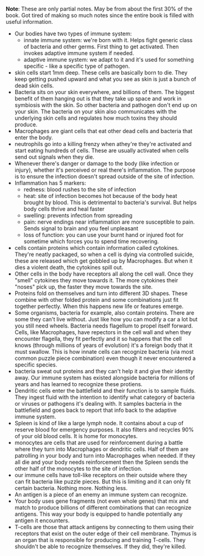 **Note**: These are only partial notes. May be from about the first 30% of the book. Got tired of making so much notes since the entire book is filled with useful information.

-   Our bodies have two types of immune system:
    -   innate immune system: we're born with it. Helps fight generic class of bacteria and other germs. First thing to get activated. Then invokes adaptive immune system if needed.
    -   adaptive immune system: we adapt to it and it's used for something specific - like a specific type of pathogen.
-   skin cells start 1mm deep. These cells are basically born to die. They keep getting pushed upward and what you see as skin is just a bunch of dead skin cells.
-   Bacteria sits on your skin everywhere, and billions of them. The biggest benefit of them hanging out is that they take up space and work in symbiosis with the skin. So other bacteria and pathogen don't end up on your skin. The bacteria on your skin also communicates with the underlying skin cells and regulates how much toxins they should produce.
-   Macrophages are giant cells that eat other dead cells and bacteria that enter the body.
-   neutrophils go into a killing frenzy when athey're they're activated and start eating hundreds of cells. These are usually activated when cells send out signals when they die.
-   Whenever there's danger or damage to the body (like infection or injury), whether it's perceived or real there's inflammation. The purpose is to ensure the infection doesn't spread outside of the site of infection.
-   Inflammation has 5 markers:
    -   redness: blood rushes to the site of infection
    -   heat: site of infection becomes hot because of the body heat brought by blood. This is detrimental to bacteria's survival. But helps body cells thrive and heal faster
    -   swelling: prevents infection from spreading
    -   pain: nerve endings near inflammation are more susceptible to pain. Sends signal to brain and you feel unpleasant
    -   loss of function: you can use your burnt hand or injured foot for sometime which forces you to spend time recovering.
-   cells contain proteins which contain information called cytokines. They're neatly packaged, so when a cell is dying via controlled suicide, these are released which get gobbled up by Macrophages. But when it dies a violent death, the cytokines spill out.
-   Other cells in the body have receptors all along the cell wall. Once they "smell" cytokines they move towards it. The more cytokines their "noses" pick up, the faster they move towards the site.
-   Proteins fold on themselves and turn into different 3D shapes. These combine with other folded protein and some combinations just fit together perfectly. When this happens new life or features emerge.
-   Some organisms, bacteria for example, also contain proteins. There are some they can't live without. Just like how you can modify a car a lot but you still need wheels. Bacteria needs flagellum to propel itself forward. Cells, like Macrophages, have repectors in the cell wall and when they encounter flagella, they fit perfectly and it so happens that the cell knows (through millions of years of evolution) it's a foreign body that it must swallow. This is how innate cells can recognize bacteria (via most common puzzle piece combination) even though it never encountered a specific species.
-   bacteria sweat out proteins and they can't help it and give their identity away. Our immune system has existed alongside bacteria for millions of years and has learned to recognize these protiens.
-   Dendritic cells enter the battlefield and their function is to sample fluids. They ingest fluid with the intention to identify what category of bacteria or viruses or pathogens it's dealing with. It samples bacteria in the battlefield and goes back to report that info back to the adaptive immune system.
-   Spleen is kind of like a large lymph node. It contains about a cup of reserve blood for emergency purposes. It also filters and recycles 90% of your old blood cells. It is home for monocytes.
-   monocytes are cells that are used for reinforcement during a battle where they turn into Macrophages or dendritic cells. Half of them are patrolling in your body and turn into Macrophages when needed. If they all die and your body needs reinforcement then the Spleen sends the other half of the monocytes to the site of infection.
-   our immune cells have toll-like receptors on their outside where they can fit bacteria like puzzle pieces. But this is limiting and it can only fit certain bacteria. Nothing more. Nothing less.
-   An antigen is a piece of an enemy an immune system can recognize.
-   Your body uses gene fragments (not even whole genes) that mix and match to produce billions of different combinations that can recognize antigens. This way your body is equipped to handle potentially any antigen it encounters.
-   T-cells are those that attack antigens by connecting to them using their receptors that exist on the outer edge of their cell membrane. Thymus is an organ that is responsible for producing and training T-cells. They shouldn't be able to recognize themselves. If they did, they're killed.
